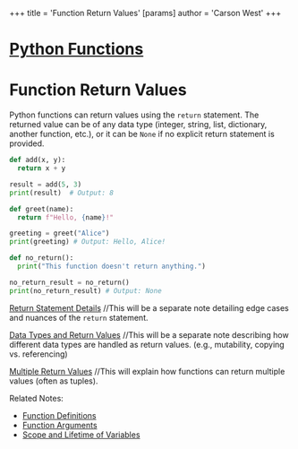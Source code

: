 +++
 title = 'Function Return Values'
[params]
	author = 'Carson West'
+++
# [Python Functions](./../python-functions/)
# Function Return Values

Python functions can return values using the `return` statement.  The returned value can be of any data type (integer, string, list, dictionary, another function, etc.), or it can be `None` if no explicit return statement is provided.

```python
def add(x, y):
  return x + y

result = add(5, 3)
print(result)  # Output: 8

def greet(name):
  return f"Hello, {name}!"

greeting = greet("Alice")
print(greeting) # Output: Hello, Alice!

def no_return():
  print("This function doesn't return anything.")

no_return_result = no_return()
print(no_return_result) # Output: None
```

[Return Statement Details](./../return-statement-details/)  //This will be a separate note detailing edge cases and nuances of the `return` statement.

[Data Types and Return Values](./../data-types-and-return-values/) //This will be a separate note describing how different data types are handled as return values.  (e.g., mutability, copying vs. referencing)

[Multiple Return Values](./../multiple-return-values/) //This will explain how functions can return multiple values (often as tuples).

Related Notes:
- [Function Definitions](./../function-definitions/)
- [Function Arguments](./../function-arguments/)
- [Scope and Lifetime of Variables](./../scope-and-lifetime-of-variables/)
